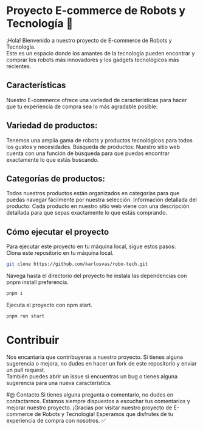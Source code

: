 # Proyecto E-commerce de Robots y Tecnología 🤖
¡Hola! Bienvenido a nuestro proyecto de E-commerce de Robots y Tecnología.  
Este es un espacio donde los amantes de la tecnología pueden encontrar y comprar los robots más innovadores y los gadgets tecnológicos más recientes.

## Características
Nuestro E-commerce ofrece una variedad de características para hacer que tu experiencia de compra sea lo más agradable posible:

## Variedad de productos:
Tenemos una amplia gama de robots y productos tecnológicos para todos los gustos y necesidades.
Búsqueda de productos: Nuestro sitio web cuenta con una función de búsqueda para que puedas encontrar exactamente lo que estás buscando.
## Categorías de productos:
Todos nuestros productos están organizados en categorías para que puedas navegar fácilmente por nuestra selección.
Información detallada del producto: Cada producto en nuestro sitio web viene con una descripción detallada para que sepas exactamente lo que estás comprando.

## Cómo ejecutar el proyecto
Para ejecutar este proyecto en tu máquina local, sigue estos pasos:  
Clona este repositorio en tu máquina local.  
```bash
git clone https://github.com/karlosvas/robo-tech.git
```
Navega hasta el directorio del proyecto he instala las dependencias con pnpm install preferencia. 
```bash
pnpm i
```
Ejecuta el proyecto con npm start.  
```
pnpm run start
```

# Contribuir
Nos encantaría que contribuyeras a nuestro proyecto. Si tienes alguna sugerencia o mejora, no dudes en hacer un fork de este repositorio y enviar un pull request.  
También puedes abrir un issue si encuentras un bug o tienes alguna sugerencia para una nueva característica.

#@ Contacto
Si tienes alguna pregunta o comentario, no dudes en contactarnos. Estamos siempre dispuestos a escuchar tus comentarios y mejorar nuestro proyecto.
¡Gracias por visitar nuestro proyecto de E-commerce de Robots y Tecnología! Esperamos que disfrutes de tu experiencia de compra con nosotros. ✅
